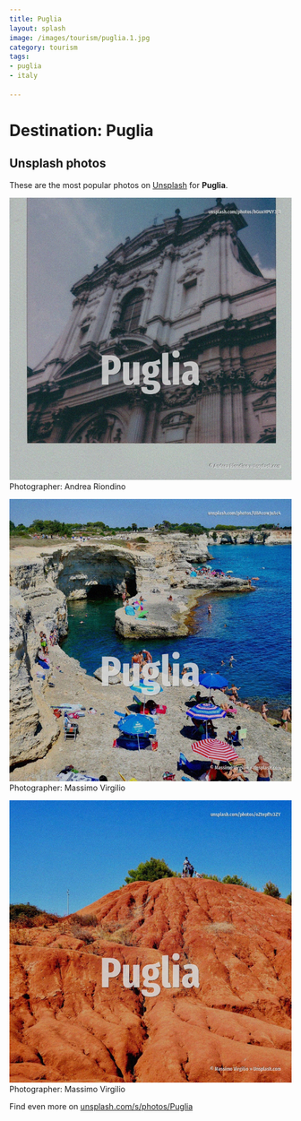 ```yaml
---
title: Puglia
layout: splash
image: /images/tourism/puglia.1.jpg
category: tourism
tags:
- puglia
- italy

---
```

# Destination: Puglia

  

 
## Unsplash photos
These are the most popular photos on [Unsplash](https://unsplash.com) for **Puglia**.
 
![Puglia](/images/tourism/puglia.1.jpg)
Photographer:  Andrea Riondino
 
![Puglia](/images/tourism/puglia.2.jpg)
Photographer:  Massimo Virgilio
 
![Puglia](/images/tourism/puglia.3.jpg)
Photographer:  Massimo Virgilio
 
Find even more on [unsplash.com/s/photos/Puglia](https://unsplash.com/s/photos/Puglia)
 
